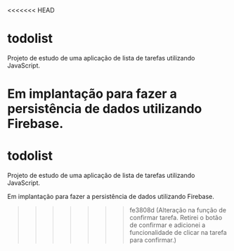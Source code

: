 <<<<<<< HEAD
# todolist
Projeto de estudo de uma aplicação de lista de tarefas utilizando JavaScript.

Em implantação para fazer a persistência de dados utilizando Firebase.
=======
# todolist
Projeto de estudo de uma aplicação de lista de tarefas utilizando JavaScript.

Em implantação para fazer a persistência de dados utilizando Firebase.
>>>>>>> fe3808d (Alteração na função de confirmar tarefa. Retirei o botão de confirmar e adicionei a funcionalidade de clicar na tarefa para confirmar.)
